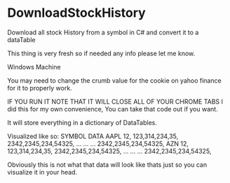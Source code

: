 # DownloadStockHistory
Download all stock History from a symbol in C# and convert it to a dataTable

This thing is very fresh so if needed any info please let me know. 

Windows Machine

You may need to change the crumb value for the cookie on yahoo finance for it to properly work. 

IF YOU RUN IT NOTE THAT IT WILL CLOSE ALL OF YOUR CHROME TABS 
I did this for my own convenience, You can take that code out if you want. 

It will store everything in a dictionary of DataTables.

Visualized like so:
SYMBOL  DATA
AAPL    12, 123,314,234,35,
        2342,2345,234,54325,
        ...     ...    ... 
        2342,2345,234,54325,
AZN     12, 123,314,234,35,
        2342,2345,234,54325,
        ...     ...    ... 
        2342,2345,234,54325,
        
Obviously this is not what that data will look like thats just so you can visualize it in your head. 
